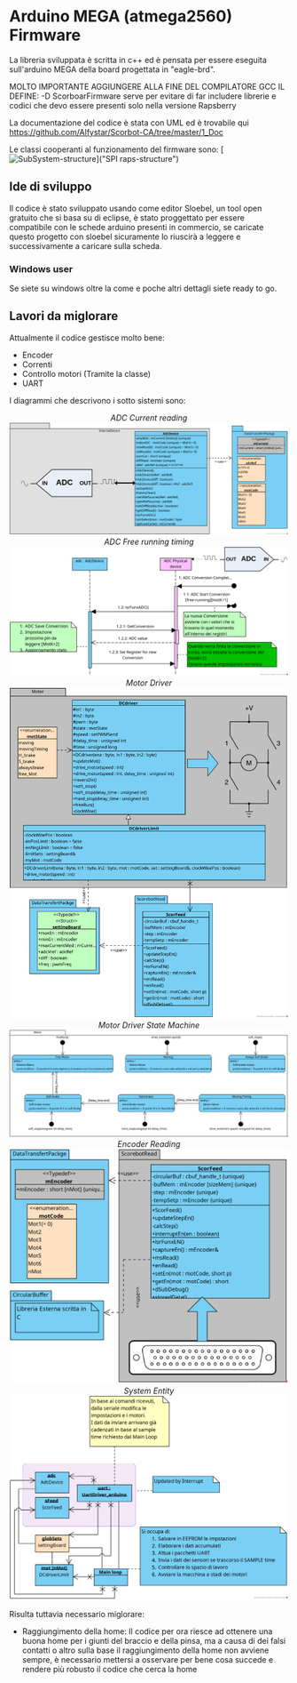 # Arduino MEGA (atmega2560) Firmware
La libreria sviluppata è scritta in c++ ed è pensata per essere eseguita sull'arduino MEGA della board progettata in "eagle-brd".

MOLTO IMPORTANTE AGGIUNGERE ALLA FINE DEL COMPILATORE GCC IL DEFINE:
	-D ScorboarFirmware
serve per evitare di far includere librerie e codici che devo essere presenti solo nella versione Rapsberry

La documentazione del codice è stata con UML ed è trovabile qui https://github.com/Alfystar/Scorbot-CA/tree/master/1_Doc

Le classi cooperanti al funzionamento del firmware sono:
[![SubSystem-structure](https://github.com/Alfystar/Scorbot-CA/blob/master/1_Doc/Spi_ScorBoard%20Object.png?raw=true "SubSystem-structure")]("SPI raps-structure")


## Ide di sviluppo
Il codice è stato sviluppato usando come editor Sloebel, un tool open gratuito che si basa su di eclipse, è stato proggettato per essere compatibile con le schede arduino presenti in commercio, se caricate questo progetto con sloebel sicuramente lo riuscirà a leggere e successivamente a caricare sulla scheda.
### Windows user
Se siete su windows oltre la come e poche altri dettagli siete ready to go.

## Lavori da miglorare
Attualmente il codice gestisce molto bene:
- Encoder
- Correnti
- Controllo motori (Tramite la classe)
- UART

I diagrammi che descrivono i sotto sistemi sono:
<p align="center">
  <i>ADC Current reading</i>
  <img src="https://github.com/Alfystar/Scorbot-CA/blob/master/1_Doc/ScorBoard%20UML%20Diagrams/diagrams/AdcLib.png?raw=true"> 
  <br>
  <i>ADC Free running timing</i>
  <img src="https://github.com/Alfystar/Scorbot-CA/blob/master/1_Doc/ScorBoard%20UML%20Diagrams/diagrams/ADC%20free-runnig.png?raw=true"> 
  <br>
  <i>Motor Driver</i>
  <img src="https://github.com/Alfystar/Scorbot-CA/blob/master/1_Doc/ScorBoard%20UML%20Diagrams/diagrams/Motor%20Driver.png?raw=true"> 
  <br>
  <i>Motor Driver State Machine</i>
  <img src="https://github.com/Alfystar/Scorbot-CA/blob/master/1_Doc/ScorBoard%20UML%20Diagrams/diagrams/Motor%20State%20Machine.png?raw=true"> 
  <br>
  <i>Encoder Reading</i>
  <img src="https://github.com/Alfystar/Scorbot-CA/blob/master/1_Doc/ScorBoard%20UML%20Diagrams/diagrams/ScoreBot%20Feedback%20Sensor.png?raw=true"> 
  <br>
  <i>System Entity</i>
  <img src="https://github.com/Alfystar/Scorbot-CA/blob/master/1_Doc/ScorBoard%20UML%20Diagrams/diagrams/ScorBoard%20Object.png?raw=true"> 
</p>


Risulta tuttavia necessario miglorare:
- Raggiungimento della home:
    Il codice per ora riesce ad ottenere una buona home per i giunti del braccio e della pinsa, ma a causa di dei falsi contatti o altro sulla base il raggiungimento della home non avviene sempre, è necessario mettersi a osservare per bene cosa succede e rendere più robusto il codice che cerca la home
    
